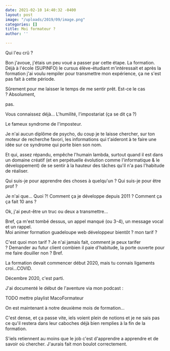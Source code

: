 ```yaml
---
date: 2021-02-10 14:40:32 -0400
layout: post
image: "/uploads/2019/09/image.png"
categories: []
title: Moi formateur ?
author: ''

---
```

Qui l'eu crû ? 

Bon j'avoue, j'étais un peu voué a passer par cette étape. La formation.   
Déjà à l'école (SUPINFO) le cursus élève-étudiant m'intéressait et après la formation j'ai voulu rempiler pour transmettre mon expérience, ça ne s'est pas fait à cette période.

Sûrement pour me laisser le temps de me sentir prêt. Est-ce le cas ? Absolument, 

pas.

Vous connaissez déjà… L'humilité, l'impostariat (ça se dit ça ?)

Le fameux syndrome de l'imposteur. 

Je n'ai aucun diplôme de psycho, du coup je te laisse chercher, sur ton moteur de recherche favori, les informations qui t'aideront à te faire une idée sur ce syndrome qui porte bien son nom.

Et qui, assez répandu, empêche l'humain lambda, surtout quand il est dans un domaine créatif (et en perpétuelle évolution comme l'informatique & le développement) de se sentir à la hauteur des tâches qu'il n'a pas l'habitude de réaliser. 

Qui suis-je pour apprendre des choses à quelqu'un ? Qui suis-je pour être prof ? 

  
Je n'ai que… Quoi ?! Comment ça je développe depuis 2011 ? Comment ça ça fait 10 ans ?

Ok, j'ai peut-être un truc ou deux a transmettre…

Bref, ça m'est tombé dessus, un appel manqué (ou 3-4), un message vocal et un rappel.   
Moi animer formation guadeloupe web développeur bientôt ? mon tarif ? 

C'est quoi mon tarif ? Je n'ai jamais fait, comment je peux tarifer ? Demander au futur client combien il paie d'habitude, la porte ouverte pour me faire douiller non ? Bref.

La formation devait commencer début 2020, mais tu connais ligaments croi…COVID.

Décembre 2020, c'est parti.

J'ai documenté le début de l'aventure via mon podcast :

TODO mettre playlist MacoFormateur

On est maintenant à notre deuxième mois de formation…

C'est dense, et ça passe vite, iels voient plein de notions et je ne sais pas ce qu'il restera dans leur caboches déjà bien remplies à la fin de la formation.   
  
S'iels retiennent au moins que le job c'est d'apprendre a apprendre et de savoir où chercher. J'aurais fait mon boulot correctement.